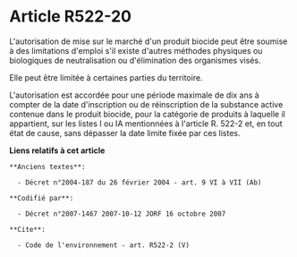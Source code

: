 # Article R522-20

L'autorisation de mise sur le marché d'un produit biocide peut être soumise à des limitations d'emploi s'il existe d'autres
méthodes physiques ou biologiques de neutralisation ou d'élimination des organismes visés. 

Elle peut être limitée à certaines parties du territoire. 

L'autorisation est accordée pour une période maximale de dix ans à compter de la date d'inscription ou de réinscription de la
substance active contenue dans le produit biocide, pour la catégorie de produits à laquelle il appartient, sur les listes I
ou IA mentionnées à l'article R. 522-2 et, en tout état de cause, sans dépasser la date limite fixée par ces listes.

**Liens relatifs à cet article**

	**Anciens textes**:

	  - Décret n°2004-187 du 26 février 2004 - art. 9 VI à VII (Ab)

	**Codifié par**:

	  - Décret n°2007-1467 2007-10-12 JORF 16 octobre 2007

	**Cite**:

	  - Code de l'environnement - art. R522-2 (V)
